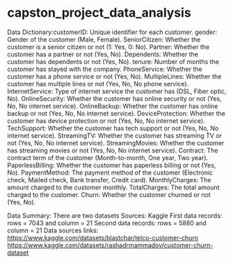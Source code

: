 # capston_project_data_analysis
Data Dictionary:customerID: Unique identifier for each customer.
gender: Gender of the customer (Male, Female).
SeniorCitizen: Whether the customer is a senior citizen or not (1: Yes, 0: No).
Partner: Whether the customer has a partner or not (Yes, No).
Dependents: Whether the customer has dependents or not (Yes, No).
tenure: Number of months the customer has stayed with the company.
PhoneService: Whether the customer has a phone service or not (Yes, No).
MultipleLines: Whether the customer has multiple lines or not (Yes, No, No phone service).
InternetService: Type of internet service the customer has (DSL, Fiber optic, No).
OnlineSecurity: Whether the customer has online security or not (Yes, No, No internet service).
OnlineBackup: Whether the customer has online backup or not (Yes, No, No internet service).
DeviceProtection: Whether the customer has device protection or not (Yes, No, No internet service).
TechSupport: Whether the customer has tech support or not (Yes, No, No internet service).
StreamingTV: Whether the customer has streaming TV or not (Yes, No, No internet service).
StreamingMovies: Whether the customer has streaming movies or not (Yes, No, No internet service).
Contract: The contract term of the customer (Month-to-month, One year, Two year).
PaperlessBilling: Whether the customer has paperless billing or not (Yes, No).
PaymentMethod: The payment method of the customer (Electronic check, Mailed check, Bank transfer, Credit card).
MonthlyCharges: The amount charged to the customer monthly.
TotalCharges: The total amount charged to the customer.
Churn: Whether the customer churned or not (Yes, No).

Data Summary: There are two datasets 
Sources: Kaggle
First data records: rows = 7043 and column = 21
Second data records: rows = 5880 and column = 21
Data sources links:
https://www.kaggle.com/datasets/blastchar/telco-customer-churn 
https://www.kaggle.com/datasets/rashadrmammadov/customer-churn-dataset
